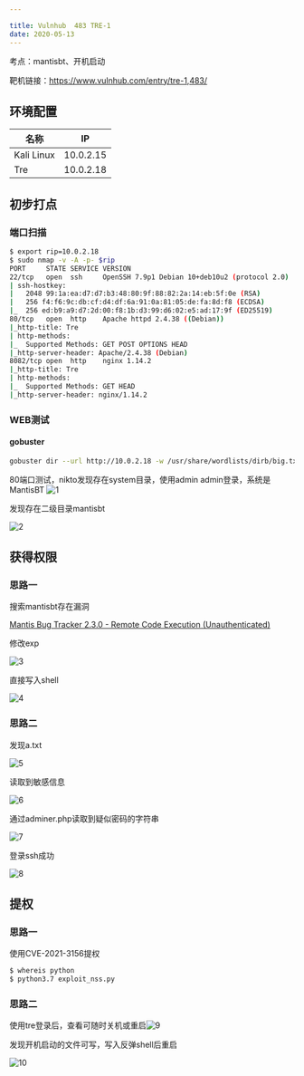 ```yaml
---

title: Vulnhub	483 TRE-1
date: 2020-05-13
---
```

考点：mantisbt、开机启动

靶机链接：<https://www.vulnhub.com/entry/tre-1,483/>
<!--more-->
## 环境配置

| 名称       | IP        |
| ---------- | --------- |
| Kali Linux | 10.0.2.15 |
| Tre        | 10.0.2.18 |

## 初步打点

### 端口扫描

```bash
$ export rip=10.0.2.18
$ sudo nmap -v -A -p- $rip
PORT     STATE SERVICE VERSION
22/tcp   open  ssh     OpenSSH 7.9p1 Debian 10+deb10u2 (protocol 2.0)
| ssh-hostkey: 
|   2048 99:1a:ea:d7:d7:b3:48:80:9f:88:82:2a:14:eb:5f:0e (RSA)
|   256 f4:f6:9c:db:cf:d4:df:6a:91:0a:81:05:de:fa:8d:f8 (ECDSA)
|_  256 ed:b9:a9:d7:2d:00:f8:1b:d3:99:d6:02:e5:ad:17:9f (ED25519)
80/tcp   open  http    Apache httpd 2.4.38 ((Debian))
|_http-title: Tre
| http-methods: 
|_  Supported Methods: GET POST OPTIONS HEAD
|_http-server-header: Apache/2.4.38 (Debian)
8082/tcp open  http    nginx 1.14.2
|_http-title: Tre
| http-methods: 
|_  Supported Methods: GET HEAD
|_http-server-header: nginx/1.14.2
```

### WEB测试

#### gobuster

```bash
gobuster dir --url http://10.0.2.18 -w /usr/share/wordlists/dirb/big.txt -x .php
```

80端口测试，nikto发现存在system目录，使用admin admin登录，系统是MantisBT
![1](https://static.iihack.com/vulnhub/483/1.png)

发现存在二级目录mantisbt

![2](https://static.iihack.com/vulnhub/483/2.png)

## 获得权限

### 思路一

搜索mantisbt存在漏洞

[Mantis Bug Tracker 2.3.0 - Remote Code Execution (Unauthenticated)](https://www.exploit-db.com/exploits/48818)

修改exp

![3](https://static.iihack.com/vulnhub/483/3.png)

直接写入shell

![4](https://static.iihack.com/vulnhub/483/4.png)

### 思路二

发现a.txt

![5](https://static.iihack.com/vulnhub/483/5.png)

读取到敏感信息

![6](https://static.iihack.com/vulnhub/483/6.png)



通过adminer.php读取到疑似密码的字符串

![7](https://static.iihack.com/vulnhub/483/7.png)



登录ssh成功

![8](https://static.iihack.com/vulnhub/483/8.png)

## 提权

### 思路一

使用CVE-2021-3156提权

```bash
$ whereis python
$ python3.7 exploit_nss.py 
```

### 思路二

使用tre登录后，查看可随时关机或重启![9](https://static.iihack.com/vulnhub/483/9.png)

发现开机启动的文件可写，写入反弹shell后重启

![10](https://static.iihack.com/vulnhub/483/10.png)
